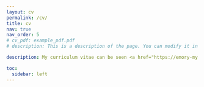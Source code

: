 ```yaml
---
layout: cv
permalink: /cv/
title: cv
nav: true
nav_order: 5
# cv_pdf: example_pdf.pdf
# description: This is a description of the page. You can modify it in '_pages/cv.md'. You can also change or remove the top pdf download button.

description: My curriculum vitae can be seen <a href="https://emory-my.sharepoint.com/:b:/r/personal/jzha954_emory_edu/Documents/JinZhangCV.pdf?csf=1&web=1&e=sCVJcC"><u>here</u></a>, and also you can see my LinkedIn <a href="https://www.linkedin.com/in/jin-zhang-econ/"><u>here</u></a>.

toc:
  sidebar: left
---
```

